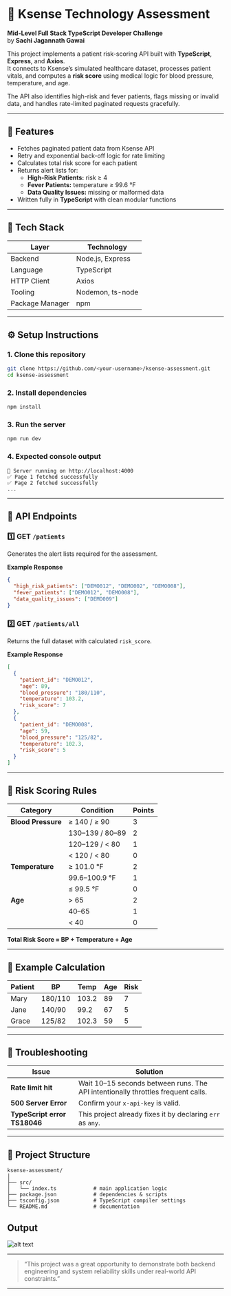 # 🧠 Ksense Technology Assessment
**Mid-Level Full Stack TypeScript Developer Challenge**  
by **Sachi Jagannath Gawai**  

This project implements a patient risk-scoring API built with **TypeScript**, **Express**, and **Axios**.  
It connects to Ksense’s simulated healthcare dataset, processes patient vitals, and computes a **risk score** using medical logic for blood pressure, temperature, and age.  

The API also identifies high-risk and fever patients, flags missing or invalid data, and handles rate-limited paginated requests gracefully.

---

## 🚀 Features
- Fetches paginated patient data from Ksense API  
- Retry and exponential back-off logic for rate limiting  
- Calculates total risk score for each patient  
- Returns alert lists for:  
  - **High-Risk Patients:** risk ≥ 4  
  - **Fever Patients:** temperature ≥ 99.6 °F  
  - **Data Quality Issues:** missing or malformed data  
- Written fully in **TypeScript** with clean modular functions  

---

## 🧩 Tech Stack
| Layer | Technology |
|--------|-------------|
| Backend | Node.js, Express |
| Language | TypeScript |
| HTTP Client | Axios |
| Tooling | Nodemon, ts-node |
| Package Manager | npm |

---

## ⚙️ Setup Instructions

### 1. Clone this repository
```bash
git clone https://github.com/<your-username>/ksense-assessment.git
cd ksense-assessment
```

### 2. Install dependencies
```bash
npm install
```

### 3. Run the server
```bash
npm run dev
```

### 4. Expected console output
```
🚀 Server running on http://localhost:4000
✅ Page 1 fetched successfully
✅ Page 2 fetched successfully
...
```

---

## 📡 API Endpoints

### 1️⃣ GET `/patients`
Generates the alert lists required for the assessment.

**Example Response**
```json
{
  "high_risk_patients": ["DEMO012", "DEMO002", "DEMO008"],
  "fever_patients": ["DEMO012", "DEMO008"],
  "data_quality_issues": ["DEMO009"]
}
```

### 2️⃣ GET `/patients/all`
Returns the full dataset with calculated `risk_score`.

**Example Response**
```json
[
  {
    "patient_id": "DEMO012",
    "age": 89,
    "blood_pressure": "180/110",
    "temperature": 103.2,
    "risk_score": 7
  },
  {
    "patient_id": "DEMO008",
    "age": 59,
    "blood_pressure": "125/82",
    "temperature": 102.3,
    "risk_score": 5
  }
]
```

---

## 🧮 Risk Scoring Rules

| Category | Condition | Points |
|-----------|------------|--------|
| **Blood Pressure** | ≥ 140 / ≥ 90 | 3 |
|                   | 130–139 / 80–89 | 2 |
|                   | 120–129 / < 80 | 1 |
|                   | < 120 / < 80 | 0 |
| **Temperature**   | ≥ 101.0 °F | 2 |
|                   | 99.6–100.9 °F | 1 |
|                   | ≤ 99.5 °F | 0 |
| **Age**           | > 65 | 2 |
|                   | 40–65 | 1 |
|                   | < 40 | 0 |

**Total Risk Score = BP + Temperature + Age**

---

## 🧠 Example Calculation

| Patient | BP | Temp | Age | Risk |
|----------|----|------|-----|------|
| Mary | 180/110 | 103.2 | 89 | 7 |
| Jane | 140/90 | 99.2 | 67 | 5 |
| Grace | 125/82 | 102.3 | 59 | 5 |

---

## 🧰 Troubleshooting

| Issue | Solution |
|--------|-----------|
| **Rate limit hit** | Wait 10–15 seconds between runs. The API intentionally throttles frequent calls. |
| **500 Server Error** | Confirm your `x-api-key` is valid. |
| **TypeScript error TS18046** | This project already fixes it by declaring `err` as `any`. |

---

## 🧾 Project Structure
```
ksense-assessment/
│
├── src/
│   └── index.ts            # main application logic
├── package.json            # dependencies & scripts
├── tsconfig.json           # TypeScript compiler settings
└── README.md               # documentation
```

## Output 

![alt text](image-1.png)

---

> “This project was a great opportunity to demonstrate both backend engineering and system reliability skills under real-world API constraints.”

---


```
